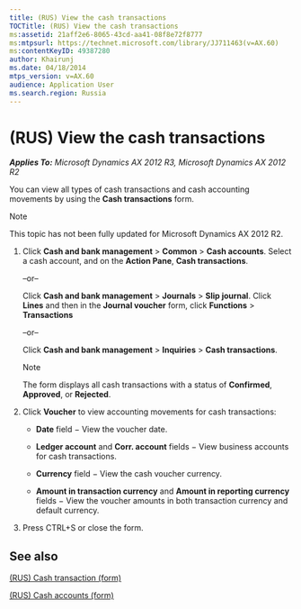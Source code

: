 ```yaml
---
title: (RUS) View the cash transactions
TOCTitle: (RUS) View the cash transactions
ms:assetid: 21aff2e6-8065-43cd-aa41-08f8e72f8777
ms:mtpsurl: https://technet.microsoft.com/library/JJ711463(v=AX.60)
ms:contentKeyID: 49387280
author: Khairunj
ms.date: 04/18/2014
mtps_version: v=AX.60
audience: Application User
ms.search.region: Russia
---
```


# (RUS) View the cash transactions 


_**Applies To:** Microsoft Dynamics AX 2012 R3, Microsoft Dynamics AX 2012 R2_

You can view all types of cash transactions and cash accounting movements by using the **Cash transactions** form.


> [!NOTE]
> <P>This topic has not been fully updated for Microsoft Dynamics AX 2012 R2.</P>



1.  Click **Cash and bank management** \> **Common** \> **Cash accounts**. Select a cash account, and on the **Action Pane**, **Cash transactions**.
    
    –or–
    
    Click **Cash and bank management** \> **Journals** \> **Slip journal**. Click **Lines** and then in the **Journal voucher** form, click **Functions** \> **Transactions**
    
    –or–
    
    Click **Cash and bank management** \> **Inquiries** \> **Cash transactions**.
    

    > [!NOTE]
    > <P>The form displays all cash transactions with a status of <STRONG>Confirmed</STRONG>, <STRONG>Approved</STRONG>, or <STRONG>Rejected</STRONG>.</P>



2.  Click **Voucher** to view accounting movements for cash transactions:
    
      - **Date** field − View the voucher date.
    
      - **Ledger account** and **Corr. account** fields − View business accounts for cash transactions.
    
      - **Currency** field − View the cash voucher currency.
    
      - **Amount in transaction currency** and **Amount in reporting currency** fields − View the voucher amounts in both transaction currency and default currency.

3.  Press CTRL+S or close the form.

## See also

[(RUS) Cash transaction (form)](https://technet.microsoft.com/library/jj678547\(v=ax.60\))

[(RUS) Cash accounts (form)](https://technet.microsoft.com/library/jj665230\(v=ax.60\))

  


